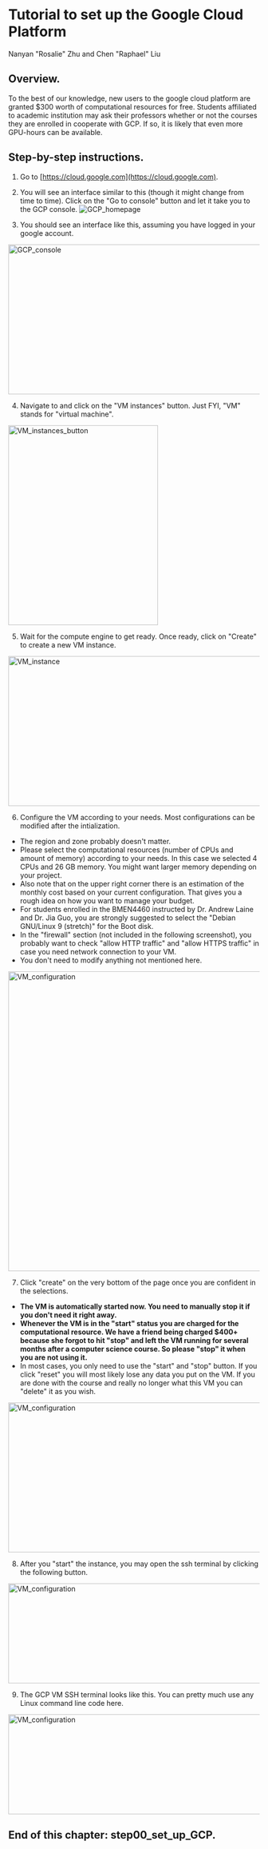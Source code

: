 # Tutorial to set up the Google Cloud Platform
Nanyan "Rosalie" Zhu and Chen "Raphael" Liu

## Overview.
To the best of our knowledge, new users to the google cloud platform are granted $300 worth of computational resources for free. Students affiliated to academic institution may ask their professors whether or not the courses they are enrolled in cooperate with GCP. If so, it is likely that even more GPU-hours can be available.

## Step-by-step instructions.

1. Go to [https://cloud.google.com](https://cloud.google.com).

2. You will see an interface similar to this (though it might change from time to time). Click on the "Go to console" button and let it take you to the GCP console.
![GCP_homepage](/Step00_set_up_GCP/Images/GCP_homepage.PNG)

3. You should see an interface like this, assuming you have logged in your google account.
<img src="/Step00_set_up_GCP/Images/GCP_console.png" alt="GCP_console" width="600px" height="300px">

4. Navigate to and click on the "VM instances" button. Just FYI, "VM" stands for "virtual machine".
<img src="/Step00_set_up_GCP/Images/VM_instances_button.png" alt="VM_instances_button" width="300px" height="400px">

5. Wait for the compute engine to get ready. Once ready, click on "Create" to create a new VM instance.
<img src="/Step00_set_up_GCP/Images/VM_instance.png" alt="VM_instance" width="800px" height="300px">

6. Configure the VM according to your needs. Most configurations can be modified after the intialization.
- The region and zone probably doesn't matter.
- Please select the computational resources (number of CPUs and amount of memory) according to your needs. In this case we selected 4 CPUs and 26 GB memory. You might want larger memory depending on your project.
- Also note that on the upper right corner there is an estimation of the monthly cost based on your current configuration. That gives you a rough idea on how you want to manage your budget.
- For students enrolled in the BMEN4460 instructed by Dr. Andrew Laine and Dr. Jia Guo, you are strongly suggested to select the "Debian GNU/Linux 9 (stretch)" for the Boot disk.
- In the "firewall" section (not included in the following screenshot), you probably want to check "allow HTTP traffic" and "allow HTTPS traffic" in case you need network connection to your VM.
- You don't need to modify anything not mentioned here.
<img src="/Step00_set_up_GCP/Images/VM_configuration.png" alt="VM_configuration" width="800px" height="600px">

7. Click "create" on the very bottom of the page once you are confident in the selections.
- **The VM is automatically started now. You need to manually stop it if you don't need it right away.**
- **Whenever the VM is in the "start" status you are charged for the computational resource. We have a friend being charged $400+ because she forgot to hit "stop" and left the VM running for several months after a computer science course. So please "stop" it when you are not using it.**
- In most cases, you only need to use the "start" and "stop" button. If you click "reset" you will most likely lose any data you put on the VM. If you are done with the course and really no longer what this VM you can "delete" it as you wish.
<img src="/Step00_set_up_GCP/Images/start_VM.png" alt="VM_configuration" width="800px" height="300px">

8. After you "start" the instance, you may open the ssh terminal by clicking the following button.
<img src="/Step00_set_up_GCP/Images/VM_SSH_open.png" alt="VM_configuration" width="800px" height="200px">

9. The GCP VM SSH terminal looks like this. You can pretty much use any Linux command line code here.
<img src="/Step00_set_up_GCP/Images/VM_SSH_terminal.png" alt="VM_configuration" width="800px" height="200px">

## End of this chapter: step00_set_up_GCP.
